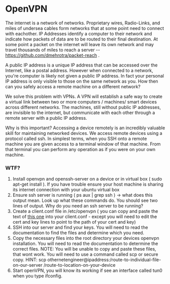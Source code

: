 # OpenVPN
The internet is a network of networks.  Proprietary wires, Radio-Links, and miles of undersea cables form networks that at some point need to connect with eachother.  IP Addresses identify a computer to their network and indicate how packets of data are to be routed to their final destination.  At some point a packet on the internet will leave its own network and may travel thousands of miles to reach a server -- https://github.com/dmehrotra/packet-reach .   

A public IP address is a unique IP address that can be accessed over the Internet, like a postal address. However when connected to a network, you're computer is likely not given a public IP address.  In fact your personal IP address is only visible to those on the same network as you.  How then can you safely access a remote machine on a different network?  

We solve this problem with VPNs. A VPN will establish a safe way to create a virtual link between two or more computers / machines/ smart devices across different networks. The machines, still without public IP addresses, are invisible to the internet, but communicate with each other through a remote server with a public IP address.  

Why is this important? Accessing a device remotely is an incredibly valuable skill for maintaining networked devices.  We access remote devices using a protocol called ssh. In simplest terms, when you SSH onto a remote machine you are given access to a terminal window of that machine.  From that terminal you can perform any operation as if you were on your own machine.  


### WTF?

1. Install openvpn and openssh-server on a device or in virtual box ( sudo apt-get install ). If you have trouble ensure your host machine is sharing its internet connection with your ubuntu virtual box 
2. Ensure ssh server is running ( ps aux | grep ssh ) -> what does this output mean.  Look up what these commands do. You should see two lines of output.  Why do you need an ssh server to be running?
4. Create a client.conf file in /etc/openvpn ( you can copy and paste the text of [this one](https://github.com/saycel/towers-of-power/blob/master/openvpn/client.conf) into your client.conf - except you will need to edit the cert and key lines to point to the path of your cert and key) 
5. SSH into our server and find your keys. You will need to read the documentation to find the files and determine which you need.   
6. Copy the necessary files into the root directory your devices openvpn installation. You will need to read the documentation to determine the correct files.  NOTE: You will be unable to copy and paste these files, that wont work.  You will need to use a command called scp or secure copy.  HINT: scp othernetengineer@ipaddress:/route-to-individual-file-on-our-server /route-to-location-on-your-device
7. Start openVPN, you will know its working if see an interface called tun0 when you type ifconfig. 

